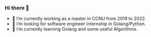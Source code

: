 ### Hi there 👋

<!--
**sivanWu0222/sivanWu0222** is a ✨ _special_ ✨ repository because its `README.md` (this file) appears on your GitHub profile.

Here are some ideas to get you started:

- 🔭 I’m currently working on ...
- 🌱 I’m currently learning ...
- 👯 I’m looking to collaborate on ...
- 🤔 I’m looking for help with ...
- 💬 Ask me about ...
- 📫 How to reach me: ...
- 😄 Pronouns: ...
- ⚡ Fun fact: ...
-->
- 🔭 I’m currently working as a master in CCNU from 2019 to 2022.
- 🤔 I’m looking for software engineer internship in Golang/Python.
- 🌱 I’m currently learning Golang and some useful Algorithms.
